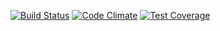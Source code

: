 [![Build Status](https://travis-ci.org/DennyScott/compound.svg?branch=master)](https://travis-ci.org/DennyScott/compound)
[![Code Climate](https://codeclimate.com/github/DennyScott/compound/badges/gpa.svg)](https://codeclimate.com/github/DennyScott/compound)
[![Test Coverage](https://codeclimate.com/github/DennyScott/compound/badges/coverage.svg)](https://codeclimate.com/github/DennyScott/compound)